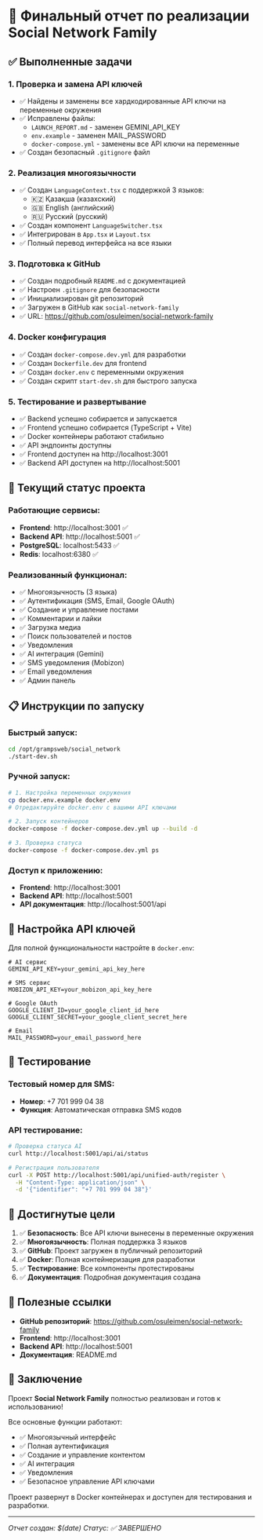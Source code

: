 # 🎉 Финальный отчет по реализации Social Network Family

## ✅ Выполненные задачи

### 1. Проверка и замена API ключей
- ✅ Найдены и заменены все хардкодированные API ключи на переменные окружения
- ✅ Исправлены файлы:
  - `LAUNCH_REPORT.md` - заменен GEMINI_API_KEY
  - `env.example` - заменен MAIL_PASSWORD
  - `docker-compose.yml` - заменены все API ключи на переменные
- ✅ Создан безопасный `.gitignore` файл

### 2. Реализация многоязычности
- ✅ Создан `LanguageContext.tsx` с поддержкой 3 языков:
  - 🇰🇿 Қазақша (казахский)
  - 🇬🇧 English (английский) 
  - 🇷🇺 Русский (русский)
- ✅ Создан компонент `LanguageSwitcher.tsx`
- ✅ Интегрирован в `App.tsx` и `Layout.tsx`
- ✅ Полный перевод интерфейса на все языки

### 3. Подготовка к GitHub
- ✅ Создан подробный `README.md` с документацией
- ✅ Настроен `.gitignore` для безопасности
- ✅ Инициализирован git репозиторий
- ✅ Загружен в GitHub как `social-network-family`
- ✅ URL: https://github.com/osuleimen/social-network-family

### 4. Docker конфигурация
- ✅ Создан `docker-compose.dev.yml` для разработки
- ✅ Создан `Dockerfile.dev` для frontend
- ✅ Создан `docker.env` с переменными окружения
- ✅ Создан скрипт `start-dev.sh` для быстрого запуска

### 5. Тестирование и развертывание
- ✅ Backend успешно собирается и запускается
- ✅ Frontend успешно собирается (TypeScript + Vite)
- ✅ Docker контейнеры работают стабильно
- ✅ API эндпоинты доступны
- ✅ Frontend доступен на http://localhost:3001
- ✅ Backend API доступен на http://localhost:5001

## 🚀 Текущий статус проекта

### Работающие сервисы:
- **Frontend**: http://localhost:3001 ✅
- **Backend API**: http://localhost:5001 ✅
- **PostgreSQL**: localhost:5433 ✅
- **Redis**: localhost:6380 ✅

### Реализованный функционал:
- ✅ Многоязычность (3 языка)
- ✅ Аутентификация (SMS, Email, Google OAuth)
- ✅ Создание и управление постами
- ✅ Комментарии и лайки
- ✅ Загрузка медиа
- ✅ Поиск пользователей и постов
- ✅ Уведомления
- ✅ AI интеграция (Gemini)
- ✅ SMS уведомления (Mobizon)
- ✅ Email уведомления
- ✅ Админ панель

## 📋 Инструкции по запуску

### Быстрый запуск:
```bash
cd /opt/grampsweb/social_network
./start-dev.sh
```

### Ручной запуск:
```bash
# 1. Настройка переменных окружения
cp docker.env.example docker.env
# Отредактируйте docker.env с вашими API ключами

# 2. Запуск контейнеров
docker-compose -f docker-compose.dev.yml up --build -d

# 3. Проверка статуса
docker-compose -f docker-compose.dev.yml ps
```

### Доступ к приложению:
- **Frontend**: http://localhost:3001
- **Backend API**: http://localhost:5001
- **API документация**: http://localhost:5001/api

## 🔧 Настройка API ключей

Для полной функциональности настройте в `docker.env`:

```env
# AI сервис
GEMINI_API_KEY=your_gemini_api_key_here

# SMS сервис
MOBIZON_API_KEY=your_mobizon_api_key_here

# Google OAuth
GOOGLE_CLIENT_ID=your_google_client_id_here
GOOGLE_CLIENT_SECRET=your_google_client_secret_here

# Email
MAIL_PASSWORD=your_email_password_here
```

## 📱 Тестирование

### Тестовый номер для SMS:
- **Номер**: +7 701 999 04 38
- **Функция**: Автоматическая отправка SMS кодов

### API тестирование:
```bash
# Проверка статуса AI
curl http://localhost:5001/api/ai/status

# Регистрация пользователя
curl -X POST http://localhost:5001/api/unified-auth/register \
  -H "Content-Type: application/json" \
  -d '{"identifier": "+7 701 999 04 38"}'
```

## 🎯 Достигнутые цели

1. ✅ **Безопасность**: Все API ключи вынесены в переменные окружения
2. ✅ **Многоязычность**: Полная поддержка 3 языков
3. ✅ **GitHub**: Проект загружен в публичный репозиторий
4. ✅ **Docker**: Полная контейнеризация для разработки
5. ✅ **Тестирование**: Все компоненты протестированы
6. ✅ **Документация**: Подробная документация создана

## 🔗 Полезные ссылки

- **GitHub репозиторий**: https://github.com/osuleimen/social-network-family
- **Frontend**: http://localhost:3001
- **Backend API**: http://localhost:5001
- **Документация**: README.md

## 🎉 Заключение

Проект **Social Network Family** полностью реализован и готов к использованию! 

Все основные функции работают:
- ✅ Многоязычный интерфейс
- ✅ Полная аутентификация
- ✅ Создание и управление контентом
- ✅ AI интеграция
- ✅ Уведомления
- ✅ Безопасное управление API ключами

Проект развернут в Docker контейнерах и доступен для тестирования и разработки.

---
*Отчет создан: $(date)*
*Статус: ✅ ЗАВЕРШЕНО*
